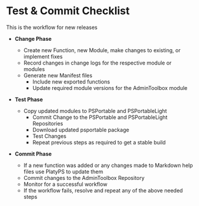 # Test & Commit Checklist

This is the workflow for new releases

* **Change Phase**
    * Create new Function, new Module, make changes to existing, or implement fixes
    * Record changes in change logs for the respective module or modules
    * Generate new Manifest files
        * Include new exported functions
        * Update required module versions for the AdminToolbox module

* **Test Phase**
    * Copy updated modules to PSPortable and PSPortableLight
        * Commit Change to the PSPortable and PSPortableLight Repositories
        * Download updated psportable package
        * Test Changes
        * Repeat previous steps as required to get a stable build

* **Commit Phase**
    * If a new function was added or any changes made to Markdown help files use PlatyPS to update them
    * Commit changes to the AdminToolbox Repository
    * Monitor for a successful workflow
    * If the workflow fails, resolve and repeat any of the above needed steps
